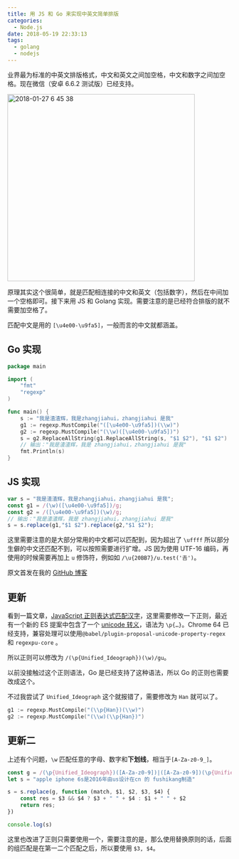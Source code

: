 ```yaml
---
title: 用 JS 和 Go 来实现中英文简单排版
categories:
  - Node.js
date: 2018-05-19 22:33:13
tags:
  - golang
  - nodejs
---
```


业界最为标准的中英文排版格式，中文和英文之间加空格，中文和数字之间加空格。现在微信（安卓 6.6.2 测试版）已经支持。

<img width="421" alt="2018-01-27 6 45 38" src="https://user-images.githubusercontent.com/24730006/35471319-d05c82ac-0393-11e8-8c54-7b621d2ce4d8.png">

原理其实这个很简单，就是匹配相连接的中文和英文（包括数字），然后在中间加一个空格即可。接下来用 JS 和 Golang 实现。需要注意的是已经符合排版的就不需要加空格了。

匹配中文是用的 `[\u4e00-\u9fa5]`，一般而言的中文就都涵盖。

## Go 实现
```go
package main

import (
    "fmt"
    "regexp"
)

func main() {
    s := "我是渣渣辉，我是zhangjiahui，zhangjiahui 是我"
    g1 := regexp.MustCompile("([\u4e00-\u9fa5])(\\w)")
    g2 := regexp.MustCompile("(\\w)([\u4e00-\u9fa5])")
    s = g2.ReplaceAllString(g1.ReplaceAllString(s, "$1 $2"), "$1 $2")
    // 输出："我是渣渣辉，我是 zhangjiahui，zhangjiahui 是我"
    fmt.Println(s)
}

```

## JS 实现

```js
var s = "我是渣渣辉，我是zhangjiahui，zhangjiahui 是我";
const g1 = /(\w)([\u4e00-\u9fa5])/g;
const g2 = /([\u4e00-\u9fa5])(\w)/g;
// 输出："我是渣渣辉，我是 zhangjiahui，zhangjiahui 是我"
s = s.replace(g1,"$1 $2").replace(g2,"$1 $2");
```

这里需要注意的是大部分常用的中文都可以匹配到，因为超出了 `\uffff` 所以部分生僻的中文还匹配不到，可以按照需要进行扩增。JS 因为使用 UTF-16 编码，再使用的时候需要再加上 `u` 修饰符，例如如 `/\u{20BB7}/u.test('𠮷')`。

原文首发在我的 [GitHub 博客](https://github.com/isLishude/blog/issues/156)

## 更新
看到一篇文章，[JavaScript 正则表达式匹配汉字](
https://zhuanlan.zhihu.com/p/33335629)，这里需要修改一下正则，最近有一个新的 ES 提案中包含了一个 [unicode 转义](https://github.com/tc39/proposal-regexp-unicode-property-escapes)，语法为 `\p{…}`。Chrome 64 已经支持，兼容处理可以使用`@babel/plugin-proposal-unicode-property-regex` 和 `regexpu-core` 。

所以正则可以修改为 `/(\p{Unified_Ideograph})(\w)/gu`。

以前没接触过这个正则语法，Go 是已经支持了这种语法，所以 Go 的正则也需要改成这个。

不过我尝试了 `Unified_Ideograph` 这个就报错了，需要修改为 `Han` 就可以了。

```go
g1 := regexp.MustCompile("(\\p{Han})(\\w)")
g2 := regexp.MustCompile("(\\w)(\\p{Han})")
```

## 更新二

上述有个问题，`\w` 匹配任意的字母、数字和**下划线**，相当于`[A-Za-z0-9_]`。

```js
const g = /(\p{Unified_Ideograph})([A-Za-z0-9])|([A-Za-z0-9])(\p{Unified_Ideograph})/gu
let s = "apple iphone 6s是2016年由us设计在cn 的 fushikang制造"

s = s.replace(g, function (match, $1, $2, $3, $4) {
    const res = $3 && $4 ? $3 + " " + $4 : $1 + " " + $2
    return res;
})

console.log(s)
```

这里也改进了正则只需要使用一个，需要注意的是，那么使用替换原则的话，后面的组匹配是在第一二个匹配之后，所以要使用 `$3, $4`。
